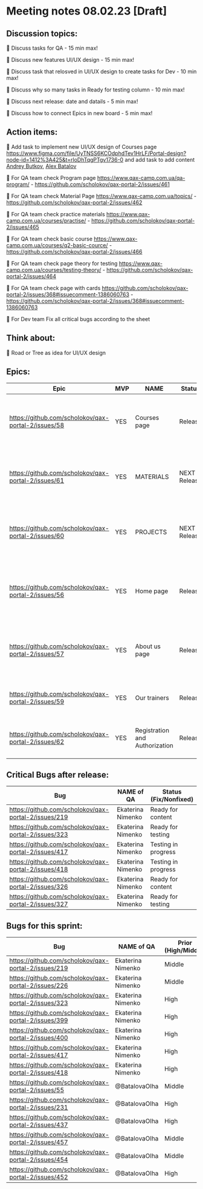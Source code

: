 # Meeting notes 08.02.23 [Draft] 

## Discussion topics:

:black_square_button: Discuss tasks for QA - 15 min max!

:black_square_button: Discuss new features UI/UX design - 15 min max!

:black_square_button: Discuss task that relosved in UI/UX design to create tasks for Dev - 10 min max! 

:black_square_button: Discuss why so many tasks in Ready for testing column - 10 min max! 

:black_square_button: Discuss next release: date and datails - 5 min max!  

:black_square_button: Discuss how to connect Epics in new board - 5 min max!   

## Action items:   

:black_square_button: Add task to implement new UI/UX design of Courses page  https://www.figma.com/file/UyTNSS6KCOdphdTev1HrLF/Portal-design?node-id=1412%3A425&t=rloDhTqgPTgv1736-0 and add task to add content  [Andrey Butkov](https://github.com/ButKoff), [Alex Batalov](https://github.com/ABatalov) 

:black_square_button: For QA team check Program page https://www.qax-camp.com.ua/qa-program/ - https://github.com/scholokov/qax-portal-2/issues/461 

:black_square_button: For QA team check Material Page   https://www.qax-camp.com.ua/topics/ - https://github.com/scholokov/qax-portal-2/issues/462  

:black_square_button: For QA team check practice materials https://www.qax-camp.com.ua/courses/practise/ -  https://github.com/scholokov/qax-portal-2/issues/465 

:black_square_button: For QA team check basic course https://www.qax-camp.com.ua/courses/q2-basic-cource/ - https://github.com/scholokov/qax-portal-2/issues/466 

:black_square_button: For QA team check page theory for testing https://www.qax-camp.com.ua/courses/testing-theory/  - https://github.com/scholokov/qax-portal-2/issues/464

:black_square_button: For QA team check page with cards https://github.com/scholokov/qax-portal-2/issues/368#issuecomment-1386060763 - https://github.com/scholokov/qax-portal-2/issues/368#issuecomment-1386060763

:black_square_button: For Dev team Fix all critical bugs according to the sheet  

## Think about:  


:black_square_button: Road or Tree as idea for UI/UX design 


## Epics:  

| Epic                |    MVP  | NAME |Status | Prior |
|---------------------|---------|------|-------|-------|      
|https://github.com/scholokov/qax-portal-2/issues/58|YES| Courses page |Release |have to change, but we haven't design and all content |
|https://github.com/scholokov/qax-portal-2/issues/61| YES| MATERIALS| NEXT Release | have to change, but we haven't design and all content | 
|https://github.com/scholokov/qax-portal-2/issues/60| YES| PROJECTS| NEXT Release | have to change, but we haven't design and all content | 
|https://github.com/scholokov/qax-portal-2/issues/56 |YES| Home page| Release | some changes in the near future - add some blocks in design |
|https://github.com/scholokov/qax-portal-2/issues/57|YES| About us page| Release  | some changes in the near future - implement design |
|https://github.com/scholokov/qax-portal-2/issues/59|YES| Our trainers|Release |no changes in the near future |
|https://github.com/scholokov/qax-portal-2/issues/62|YES| Registration and Authorization|Release| no changes in the near future  | 


## Critical Bugs after release:  

| Bug                |   NAME of QA   | Status (Fix/Nonfixed) |
|---------------------|---------|------| 
|https://github.com/scholokov/qax-portal-2/issues/219|Ekaterina Nimenko |  Ready for content |
|https://github.com/scholokov/qax-portal-2/issues/323|Ekaterina Nimenko | Ready for testing |
|https://github.com/scholokov/qax-portal-2/issues/417|Ekaterina Nimenko | Testing in progress|
|https://github.com/scholokov/qax-portal-2/issues/418|Ekaterina Nimenko | Testing in progress | 
|https://github.com/scholokov/qax-portal-2/issues/326|Ekaterina Nimenko | Ready for content |
|https://github.com/scholokov/qax-portal-2/issues/327|Ekaterina Nimenko | Ready for testing |  


## Bugs for this sprint: 
| Bug                |   NAME of QA   | Prior (High/Middle)|Status  |
|--------------------|----------------|----------| -------------|
| https://github.com/scholokov/qax-portal-2/issues/219|Ekaterina Nimenko| Middle  | Ready for content | 
| https://github.com/scholokov/qax-portal-2/issues/226|Ekaterina Nimenko| Middle  | Ready for testing|
| https://github.com/scholokov/qax-portal-2/issues/323|Ekaterina Nimenko| High    |Ready for testing |
| https://github.com/scholokov/qax-portal-2/issues/399|Ekaterina Nimenko| High    | Ready for content |
| https://github.com/scholokov/qax-portal-2/issues/400|Ekaterina Nimenko| High    | Need more info|
| https://github.com/scholokov/qax-portal-2/issues/417|Ekaterina Nimenko| High    | Testing in progress |
| https://github.com/scholokov/qax-portal-2/issues/418|Ekaterina Nimenko| High    | Testing in progress|
| https://github.com/scholokov/qax-portal-2/issues/55 |@BatalovaOlha| Middle  | Ready for documentation |
| https://github.com/scholokov/qax-portal-2/issues/231|@BatalovaOlha| High    | Need more info |
| https://github.com/scholokov/qax-portal-2/issues/437|@BatalovaOlha| High    | Need more info |
| https://github.com/scholokov/qax-portal-2/issues/457|@BatalovaOlha| Middle  | Ready for documentation |
| https://github.com/scholokov/qax-portal-2/issues/454|@BatalovaOlha| Middle  | Ready for Dev|
| https://github.com/scholokov/qax-portal-2/issues/452|@BatalovaOlha| High  | Testing in progress |

